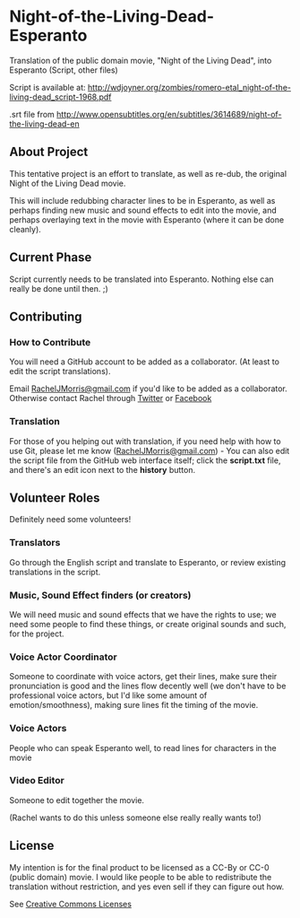 Night-of-the-Living-Dead-Esperanto
==================================

Translation of the public domain movie, "Night of the Living Dead", into Esperanto (Script, other files)

Script is available at: http://wdjoyner.org/zombies/romero-etal_night-of-the-living-dead_script-1968.pdf

.srt file from http://www.opensubtitles.org/en/subtitles/3614689/night-of-the-living-dead-en

## About Project

This tentative project is an effort to translate, as well as re-dub, the original
Night of the Living Dead movie.

This will include redubbing character lines to be in Esperanto,
as well as perhaps finding new music and sound effects to edit into the movie,
and perhaps overlaying text in the movie with Esperanto (where it can be done cleanly).

## Current Phase

Script currently needs to be translated into Esperanto. Nothing else can really be done until then. ;)

## Contributing

### How to Contribute

You will need a GitHub account to be added as a collaborator. (At least to edit the script translations).

Email RachelJMorris@gmail.com if you'd like to be added as a collaborator. Otherwise contact Rachel through [Twitter](https://twitter.com/rejcxeo) or [Facebook](https://www.facebook.com/Rejchelo)

### Translation

For those of you helping out with translation, if you need help with how to use Git, please let me know (RachelJMorris@gmail.com) - You can also edit the script file from the GitHub web interface itself; click the **script.txt** file, and there's an edit icon next to the **history** button.

## Volunteer Roles

Definitely need some volunteers!

### Translators

Go through the English script and translate to Esperanto, or review existing translations in the script.

### Music, Sound Effect finders (or creators)

We will need music and sound effects that we have the rights to use; we need some people to find these things, or create original sounds and such, for the project.

### Voice Actor Coordinator

Someone to coordinate with voice actors, get their lines, make sure their pronunciation is good and the lines flow decently well (we don't have to be professional voice actors, but I'd like some amount of emotion/smoothness), making sure lines fit the timing of the movie.

### Voice Actors

People who can speak Esperanto well, to read lines for characters in the movie

### Video Editor

Someone to edit together the movie.

(Rachel wants to do this unless someone else really really wants to!)

## License

My intention is for the final product to be licensed as a CC-By or CC-0 (public domain) movie. I would like people to be able to redistribute the translation without restriction, and yes even sell if they can figure out how.

See [Creative Commons Licenses](https://creativecommons.org/licenses/)
